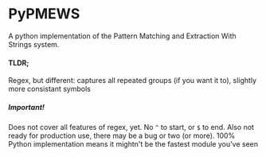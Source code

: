 # PyPMEWS
A python implementation of the Pattern Matching and Extraction With Strings system.

#### TLDR;
Regex, but different: captures all repeated groups (if you want it to), slightly more consistant symbols

##### Important!
Does not cover all features of regex, yet. No `^` to start, or `$` to end. Also not ready for production use, there may be a bug or two (or more).
100% Python implementation means it mightn't be the fastest module you've seen
